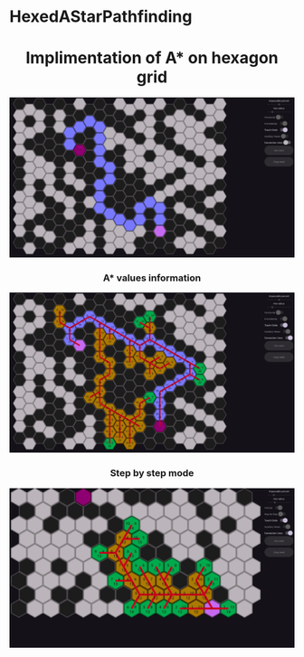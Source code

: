 # HexedAStarPathfinding

<h1 align="center">Implimentation of A* on hexagon grid</h1>

<img src="https://github.com/Zakis0/HexedAStarPathfinding/blob/main/Images/pathFinding.jpg" alt="Example of path finding">

<h3 align="center">A* values information</h3>
<img src="https://github.com/Zakis0/HexedAStarPathfinding/blob/main/Images/AStarInformation.jpg" alt="A* values information">

<h3 align="center">Step by step mode</h3>
<img src="https://github.com/Zakis0/HexedAStarPathfinding/blob/main/Images/StepByStepMode.jpg" alt="Step by step mode">
